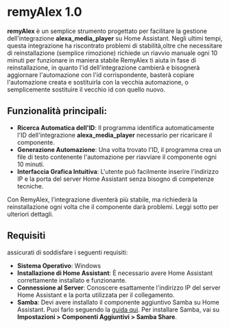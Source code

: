 # remyAlex 1.0

**remyAlex** è un semplice strumento progettato per facilitare la gestione dell'integrazione **alexa_media_player** su Home Assistant. Negli ultimi tempi, questa integrazione ha riscontrato problemi di stabilità,oltre che necessitare di reinstallazione (semplice rimozione) richiede un riavvio manuale ogni 10 minuti per funzionare in maniera stabile RemyAlex ti aiuta in fase di reinstallazione, in quanto l'id dell'integrazione cambierà e bisognerà aggiornare l'automazione con l'id corrispondente, basterà copiare l'automazione creata e sostituirla con la vecchia automazione, o semplicemente sostituire il vecchio id con quello nuovo.

## Funzionalità principali:

- **Ricerca Automatica dell'ID**: Il programma identifica automaticamente l'ID dell'integrazione **alexa_media_player** necessario per ricaricare il componente.
- **Generazione Automazione**: Una volta trovato l'ID, il programma crea un file di testo contenente l'automazione per riavviare il componente ogni 10 minuti.
- **Interfaccia Grafica Intuitiva**: L'utente può facilmente inserire l'indirizzo IP e la porta del server Home Assistant senza bisogno di competenze tecniche.

Con RemyAlex, l'integrazione diventerà più stabile, ma richiederà la reinstallazione ogni volta che il componente darà problemi. Leggi sotto per ulteriori dettagli.

## Requisiti

assicurati di soddisfare i seguenti requisiti:

- **Sistema Operativo**: Windows
- **Installazione di Home Assistant**: È necessario avere Home Assistant correttamente installato e funzionante.
- **Connessione al Server**: Conoscere esattamente l'indirizzo IP del server Home Assistant e la porta utilizzata per il collegamento.
- **Samba**: Devi avere installato il componente aggiuntivo Samba su Home Assistant. Puoi farlo seguendo la [guida qui](https://domhouse.it/installare-samba-su-home-assistant). Per installare Samba, vai su **Impostazioni > Componenti Aggiuntivi > Samba Share**.

